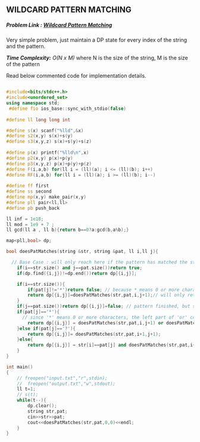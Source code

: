 ## WILDCARD PATTERN MATCHING
##### Problem Link : [Wildcard Pattern Matching](https://hack.codingblocks.com/contests/c/1001/1058)  

Very simple problem, just maintain a DP state for every index of the string and the pattern.

_**Time Complexity:** O(N x M)_ where N is the size of the string, M is the size of the pattern

Read below commented code for implementation details.
```C++

#include<bits/stdc++.h>
#include<unordered_set>
using namespace std;
 #define fio ios_base::sync_with_stdio(false)
 
#define ll long long int

#define s(x) scanf("%lld",&x)
#define s2(x,y) s(x)+s(y)
#define s3(x,y,z) s(x)+s(y)+s(z)
 
#define p(x) printf("%lld\n",x)
#define p2(x,y) p(x)+p(y)
#define p3(x,y,z) p(x)+p(y)+p(z)
#define F(i,a,b) for(ll i = (ll)(a); i <= (ll)(b); i++)
#define RF(i,a,b) for(ll i = (ll)(a); i >= (ll)(b); i--)
 
#define ff first
#define ss second
#define mp(x,y) make_pair(x,y)
#define pll pair<ll,ll>
#define pb push_back

ll inf = 1e18;
ll mod = 1e9 + 7 ;
ll gcd(ll a , ll b){return b==0?a:gcd(b,a%b);}

map<pll,bool> dp;

bool doesPatMatches(string &str, string &pat, ll i,ll j){

  // Base Case : will only reach here if the pattern has matched the string
    if(i==str.size() and j==pat.size())return true;
    if(dp.find({i,j})!=dp.end())return dp[{i,j}];

    if(i==str.size()){
        if(pat[j]!='*')return false; // because * means 0 or more characters, hence if it is not `*`, there is no way to match the finished string with the remaining pattern
        return dp[{i,j}]=doesPatMatches(str,pat,i,j+1);// will only return true if pattern has only `*` ahead left
    }
    if(j==pat.size())return dp[{i,j}]=false; // pattern finished, but string is still left
    if(pat[j]=='*'){
      // since '*' means 0 or more characters, the left part of 'or' considers 0 characters and the right part means 1 or more characters
        return dp[{i,j}] = doesPatMatches(str,pat,i,j+1) or doesPatMatches(str,pat,i+1,j);
    }else if(pat[j]=='?'){
        return dp[{i,j}]= doesPatMatches(str,pat,i+1,j+1);
    }else{
        return dp[{i,j}] = str[i]==pat[j] and doesPatMatches(str,pat,i+1,j+1);
    }
}

int main()
{
    // freopen("input.txt","r",stdin);
    //  freopen("output.txt","w",stdout);
    ll t=1;
    // s(t);
    while(t--){
        dp.clear();
        string str,pat;
        cin>>str>>pat;
        cout<<doesPatMatches(str,pat,0,0)<<endl;    
    }
}

```
